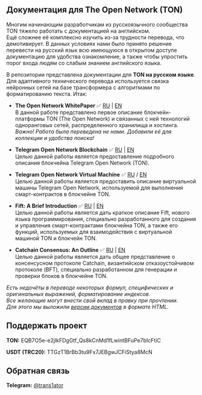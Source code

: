 ## Документация для The Open Network (TON)
 
Многим начинающим разработчикам из русскоязычного сообщества TON тяжело работать с документацией на английском.<br/> 
Ещё сложнее её комплексно изучить из-за трудности перевода, что демотивирует.
  В данных условиях нами было принято решение перевести на русский язык всю имеющуюся в открытом доступе документацию для удобства ознакомление, а также чтобы упростить порог входа людям со слабым знанием английского языка.
 
В репозитории представлена документации для **TON на русском языке**.
Для адаптивного технического перевода используется связка нейронных сетей на базе трансформера
с алгоритмами по форматированию текста.
Итак:
- **The Open Network WhitePaper** ✅ [RU](https://github.com/Korolyow/TON_docs_ru/blob/main/pdf/ton_whitepaper_ru.pdf) | [EN](https://ton-blockchain.github.io/docs/ton.pdf)<br/>
В данной работе представлено первое описание блокчейн-платформы TON (The Open Network)
и связанных с ней технологий одноранговых сетей, распределенного хранилища и хостинга.<br/>
_Важно! Работа была переведена не нами. Добавили её для коллекции и удобства поиска!_
 
- **Telegram Open Network Blockchain** ✅ [RU](https://github.com/Korolyow/TON_docs_ru/blob/main/pdf/ton_blockchain_ru.pdf) | [EN](https://ton-blockchain.github.io/docs/tblkch.pdf)<br/>
Целью данной работы является предоставление подробного описания блокчейна Telegram Open Network (TON).
 
- **Telegram Open Network Virtual Machine**  ✅ [RU](https://github.com/Korolyow/TON_docs_ru/blob/main/pdf/tvm_ru.pdf) / [EN](https://ton-blockchain.github.io/docs/tvm.pdf)<br/>
Целью данной работы является предоставить описание виртуальной машины Telegram Open Network, используемой для выполнения смарт-контрактов в блокчейне TON.
 
- **Fift: A Brief Introduction** ✅ [RU](https://github.com/Korolyow/TON_docs_ru/blob/main/pdf/fiftbase_ru.pdf) | [EN](https://ton-blockchain.github.io/docs/fiftbase.pdf)<br/>
Целью данной работы является дать краткое описание Fift, нового языка программирования, специально разработанного для создания и управления смарт-контрактами блокчейна TON, а также его функций, используемых для взаимодействия с виртуальной машиной TON и блокчейн TON.
 
- **Catchain Consensus: An Outline** ✅ [RU](https://github.com/Korolyow/TON_docs_ru/blob/main/pdf/catchain_ru.pdf) | [EN](https://ton-blockchain.github.io/docs/catchain.pdf)<br/>
Целью данной работы является дать общее представление о консенсусном протоколе Catchain, византийском отказоустойчивом протоколе (BFT), специально разработанном для генерации и проверки блоков в блокчейне TON.
 
 
_Есть недочёты в переводе некоторых формул, специфических и оригинальных выражений, форматирование индексов.<br/>
Все желающие могут внести свой вклад в правку при прочтении.<br/>
Для этого мы выложили [версии документов](https://github.com/Korolyow/TON_docs_ru/blob/main/html) в формате HTML._

## Поддержать проект 

**TON:** EQB7O5e-e2jlkFDgGtf_Qs8kCnMd1fLwintBFuPe7bIcFtiC

**USDT (TRC20):**  TTGzT1BrBb3tu9Fx7JEBgwJCFiStya8McN

## Обратная связь

**Telegram:** [@trans1ator](https://t.me/trans1ator)





